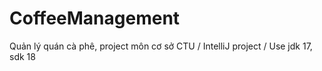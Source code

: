 # CoffeeManagement
Quản lý quán cà phê, project môn cơ sở CTU / IntelliJ project / Use jdk 17, sdk 18
